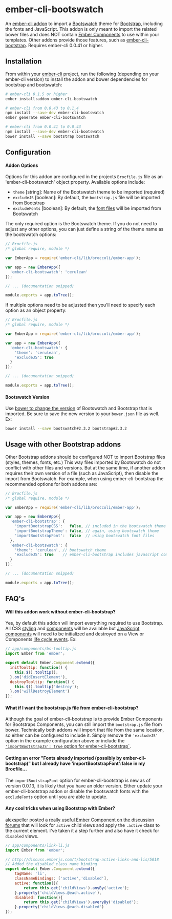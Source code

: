 ember-cli-bootswatch
====================

An [ember-cli addon](http://www.emberaddons.com/) to import a [Bootswatch](http://bootswatch.com/) theme for [Bootstrap](http://getbootstrap.com/), including the fonts and JavaScript. This addon is only meant to import the related bower files and does NOT contain [Ember Components](http://emberjs.com/guides/components/) to use within your templates. Other addons provide those features, such as [ember-cli-bootstrap](https://github.com/dockyard/ember-cli-bootstrap). Requires ember-cli 0.0.41 or higher.




## Installation

From within your [ember-cli](http://www.ember-cli.com/) project, run the following (depending on your ember-cli version) to install the addon and bower dependencies for bootstrap and bootswatch:

```bash
# ember-cli 0.1.5 or higher
ember install:addon ember-cli-bootswatch
```

```bash
# ember-cli from 0.0.43 to 0.1.4
npm install --save-dev ember-cli-bootswatch
ember generate ember-cli-bootswatch
```

```bash
# ember-cli from 0.0.41 to 0.0.43
npm install --save-dev ember-cli-bootswatch
bower install --save bootstrap bootswatch
```




## Configuration


#### Addon Options

Options for this addon are configured in the projects `Brocfile.js` file as an 'ember-cli-bootswatch' object property. Available options include:

* `theme` [string]: Name of the Bootswatch theme to be imported (required)
* `excludeJS` [boolean]: By default, the `bootstrap.js` file will be imported from Bootstrap
* `excludeFonts` [boolean]: By default, the [font files](https://github.com/thomaspark/bootswatch/tree/gh-pages/fonts) will be imported from Bootswatch

The only required option is the Bootswatch theme. If you do not need to adjust any other options, you can just define a string of the theme name as the bootswatch options:

```javascript
// Brocfile.js
/* global require, module */

var EmberApp = require('ember-cli/lib/broccoli/ember-app');

var app = new EmberApp({
  'ember-cli-bootswatch': 'cerulean'
});

// ... (documentation snipped)

module.exports = app.toTree();
```

If multiple options need to be adjusted then you'll need to specify each option as an object property:

```javascript
// Brocfile.js
/* global require, module */

var EmberApp = require('ember-cli/lib/broccoli/ember-app');

var app = new EmberApp({
  'ember-cli-bootswatch': {
    'theme': 'cerulean',
    'excludeJS': true
  }
});

// ... (documentation snipped)

module.exports = app.toTree();
```


#### Bootswatch Version

Use [bower to change the version](http://bower.io/docs/api/#install) of Bootswatch and Bootstrap that is imported. Be sure to save the new version to your `bower.json` file as well. Ex:

```bash
bower install --save bootswatch#2.3.2 bootstrap#2.3.2
```




## Usage with other Bootstrap addons

Other Bootstrap addons should be configured NOT to import Bootstrap files (styles, themes, fonts, etc.) This way files imported by Bootswatch do not conflict with other files and versions. But at the same time, if another addon requires their own version of a file (such as JavaScript), then disable the import from Bootswatch. For example, when using ember-cli-bootstrap the recommended options for both addons are:

```javascript
// Brocfile.js
/* global require, module */

var EmberApp = require('ember-cli/lib/broccoli/ember-app');

var app = new EmberApp({
  'ember-cli-bootstrap': {
    'importBootstrapCSS':   false, // included in the bootswatch theme
    'importBootstrapTheme': false, // again, using bootswatch theme
    'importBootstrapFont':  false  // using bootswatch font files
  },
  'ember-cli-bootswatch': {
    'theme': 'cerulean', // bootswatch theme
    'excludeJS': true    // ember-cli-bootstrap includes javascript components
  }
});

// ... (documentation snipped)

module.exports = app.toTree();
```




## FAQ's


#### Will this addon work without ember-cli-bootstrap?

Yes, by default this addon will import everything required to use Bootstrap. All CSS [styling](http://getbootstrap.com/css/) and [components](http://getbootstrap.com/components/) will be available but [JavaScript components](http://getbootstrap.com/javascript/) will need to be initialized and destroyed on a View or Components [life cycle events](http://emberjs.com/guides/understanding-ember/the-view-layer/#toc_lifecycle-hooks). Ex:

```javascript
// app/components/bs-tooltip.js
import Ember from 'ember';

export default Ember.Component.extend({
  initTooltip: function() {
    this.$().tooltip();
  }.on('didInsertElement'),
  destroyTooltip: function() {
    this.$().tooltip('destroy');
  }.on('willDestroyElement')
});
```


#### What if I want the bootstrap.js file from ember-cli-bootstrap?

Although the goal of ember-cli-bootstrap is to provide Ember Components for Bootstraps Components, you can still import the `bootstrap.js` file from bower. Technically both addons will import that file from the same location, so either can be configured to include it. Simply remove the `'excludeJS'` option in the example configuration above or include the [`'importBootstrapJS': true` option for ember-cli-bootstrap`](https://github.com/dockyard/ember-cli-bootstrap#importing-javascript-from-twitter-bootstrap).


#### Getting an error "Fonts already imported (possibly by ember-cli-bootstrap)" but I already have 'importBootstrapFont':false in my Brocfile...

The `importBootstrapFont` option for ember-cli-bootstrap is new as of version 0.0.13, it is likely that you have an older version. Either update your ember-cli-bootstrap addon or disable the bootswatch fonts with the `excludeFonts` option until you are able to update.


#### Any cool tricks when using Bootstrap with Ember?

[alexspeller](https://twitter.com/alexspeller/) posted a [really useful Ember Component on the discussion forums](http://discuss.emberjs.com/t/bootstrap-active-links-and-lis/5018/1) that will look for `active` child views and apply the `.active` class to the current element. I've taken it a step further and also have it check for `disabled` views.

```javascript
// app/components/link-li.js
import Ember from 'ember';

// http://discuss.emberjs.com/t/bootstrap-active-links-and-lis/5018
// Added the disabled class name binding
export default Ember.Component.extend({
	tagName: 'li',
	classNameBindings: ['active','disabled'],
	active: function(){
		return this.get('childViews').anyBy('active');
	}.property('childViews.@each.active'),
	disabled: function(){
		return this.get('childViews').everyBy('disabled');
	}.property('childViews.@each.disabled')
});
```
